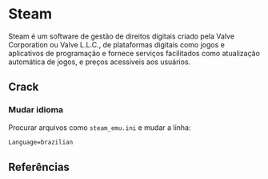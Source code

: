 # Steam

Steam é um software de gestão de direitos digitais criado pela Valve Corporation ou Valve L.L.C., de plataformas digitais como jogos e aplicativos de programação e fornece serviços facilitados como atualização automática de jogos, e preços acessíveis aos usuários.

## Crack

### Mudar idioma

Procurar arquivos como `steam_emu.ini` e mudar a linha:

```txt
Language=brazilian
```

## Referências
